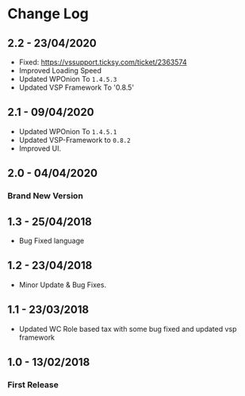 # Change Log

## 2.2 - 23/04/2020
* Fixed: https://vssupport.ticksy.com/ticket/2363574
* Improved Loading Speed
* Updated WPOnion To `1.4.5.3`
* Updated VSP Framework To '0.8.5'

## 2.1 - 09/04/2020
* Updated WPOnion To `1.4.5.1`
* Updated VSP-Framework to `0.8.2`
* Improved UI.

## 2.0 - 04/04/2020
### Brand New Version

## 1.3 - 25/04/2018
* Bug Fixed language 

## 1.2 - 23/04/2018
* Minor Update & Bug Fixes.

## 1.1 - 23/03/2018
* Updated WC Role based tax with some bug fixed and updated vsp framework

## 1.0 - 13/02/2018
### First Release
